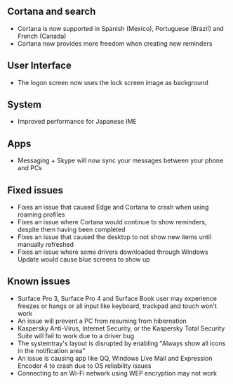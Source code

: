 ## Cortana and search
- Cortana is now supported in Spanish (Mexico), Portuguese (Brazil) and French (Canada)
- Cortana now provides more freedom when creating new reminders

## User Interface
- The logon screen now uses the lock screen image as background

## System
- Improved performance for Japanese IME

## Apps
- Messaging + Skype will now sync your messages between your phone and PCs

## Fixed issues
- Fixes an issue that caused Edge and Cortana to crash when using roaming profiles
- Fixes an issue where Cortana would continue to show reminders, despite them having been completed
- Fixes an issue that caused the desktop to not show new items until manually refreshed
- Fixes an issue where some drivers downloaded through Windows Update would cause blue screens to show up

## Known issues
- Surface Pro 3, Surface Pro 4 and Surface Book user may experience freezes or hangs or all input like keyboard, trackpad and touch won't work
- An issue will prevent a PC from resuming from hibernation
- Kaspersky Anti-Virus, Internet Security, or the Kaspersky Total Security Suite will fail to work due to a driver bug
- The systemtray's layout is disrupted by enabling "Always show all icons in the notification area"
- An issue is causing app like QQ, Windows Live Mail and Expression Encoder 4 to crash due to OS reliability issues
- Connecting to an Wi-Fi network using WEP encryption may not work
